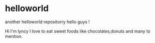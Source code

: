 # helloworld
another helloworld repositorry
hello guys !

Hi I'm lyncy I love to eat sweet foods like chocolates,donuts and many to mention.
